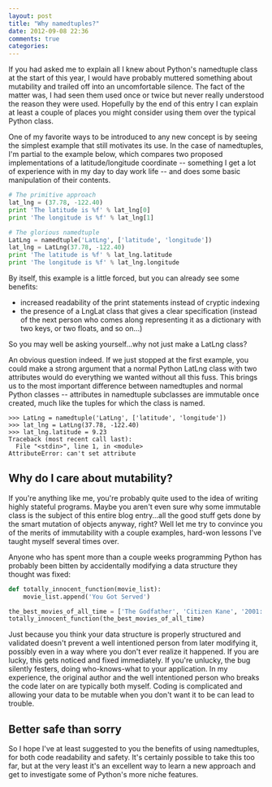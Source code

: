```yaml
---
layout: post
title: "Why namedtuples?"
date: 2012-09-08 22:36
comments: true
categories: 
---
```


If you had asked me to explain all I knew about Python's namedtuple class at
the start of this year, I would have probably muttered something about
mutability and trailed off into an uncomfortable silence. The fact of the
matter was, I had seen them used once or twice but never really understood the
reason they were used. Hopefully by the end of this entry I can explain at
least a couple of places you might consider using them over the typical Python
class.

<!-- more -->

One of my favorite ways to be introduced to any new concept is by seeing the
simplest example that still motivates its use. In the case of namedtuples, I'm
partial to the example below, which compares two proposed implementations of
a latitude/longitude coordinate -- something I get a lot of experience with in
my day to day work life -- and does some basic manipulation of their contents.

``` python
# The primitive approach
lat_lng = (37.78, -122.40)
print 'The latitude is %f' % lat_lng[0]
print 'The longitude is %f' % lat_lng[1]

# The glorious namedtuple
LatLng = namedtuple('LatLng', ['latitude', 'longitude'])
lat_lng = LatLng(37.78, -122.40)
print 'The latitude is %f' % lat_lng.latitude
print 'The longitude is %f' % lat_lng.longitude
```

By itself, this example is a little forced, but you can already see some benefits:
* increased readability of the print statements instead of cryptic indexing
* the presence of a LngLat class that gives a clear specification (instead of the next person who comes along representing it as a dictionary with two keys, or two floats, and so on...)

So you may well be asking yourself...why not just make a LatLng class?

An obvious question indeed. If we just stopped at the first example, you could
make a strong argument that a normal Python LatLng class with two attributes
would do everything we wanted without all this fuss. This brings us to the most
important difference between namedtuples and normal Python classes --
attributes in namedtuple subclasses are immutable once created, much like the
tuples for which the class is named. 

``` 
>>> LatLng = namedtuple('LatLng', ['latitude', 'longitude'])
>>> lat_lng = LatLng(37.78, -122.40) 
>>> lat_lng.latitude = 9.23
Traceback (most recent call last):
  File "<stdin>", line 1, in <module>
AttributeError: can't set attribute
```

## Why do I care about mutability? ##

If you're anything like me, you're probably quite used to the idea of writing
highly stateful programs. Maybe you aren't even sure why some immutable class
is the subject of this entire blog entry...all the good stuff gets done by the
smart mutation of objects anyway, right? Well let me try to convince you of the
merits of immutability with a couple examples, hard-won lessons I've taught
myself several times over.

Anyone who has spent more than a couple weeks programming Python has probably
been bitten by accidentally modifying a data structure they thought was fixed:

```python
def totally_innocent_function(movie_list):
    movie_list.append('You Got Served')

the_best_movies_of_all_time = ['The Godfather', 'Citizen Kane', '2001: A Space Odyssey']
totally_innocent_function(the_best_movies_of_all_time)
```

Just because you think your data structure is properly structured and validated
doesn't prevent a well intentioned person from later modifying it, possibly
even in a way where you don't ever realize it happened. If you are lucky, this
gets noticed and fixed immediately. If you're unlucky, the bug silently
festers, doing who-knows-what to your application. In my experience, the
original author and the well intentioned person who breaks the code later on
are typically both myself. Coding is complicated and allowing your data to be
mutable when you don't want it to be can lead to trouble.

## Better safe than sorry ##

So I hope I've at least suggested to you the benefits of using namedtuples, for
both code readability and safety. It's certainly possible to take this too far,
but at the very least it's an excellent way to learn a new approach and get to
investigate some of Python's more niche features.

